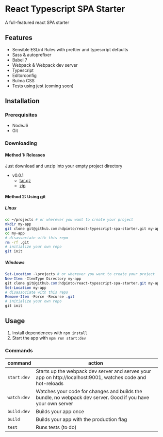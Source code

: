# React Typescript SPA Starter

A full-featured react SPA starter

## Features

- Sensible ESLint Rules with prettier and typescript defaults
- Sass & autoprefixer
- Babel 7
- Webpack & Webpack dev server
- Typescript
- Editorconfig
- Bulma CSS
- Tests using jest (coming soon)

## Installation

### Prerequisites

- NodeJS
- Git

### Downloading

#### Method 1: Releases

Just download and unzip into your empty project directory

- v0.0.1
  - [tar.gz](https://github.com/hdpinto/react-typescript-spa-starter/archive/v0.0.1.tar.gz)
  - [zip](https://github.com/hdpinto/react-typescript-spa-starter/archive/v0.0.1.zip)


#### Method 2: Using git
##### Linux
```bash
cd ~/projects # or wherever you want to create your project
mkdir my-app
git clone git@github.com:hdpinto/react-typescript-spa-starter.git my-app
cd my-app
# disassociate with this repo
rm -rf .git
# initialize your own repo
git init
```

##### Windows
```powershell
Set-Location ~\projects # or wherever you want to create your project
New-Item -ItemType Directory my-app
git clone git@github.com:hdpinto/react-typescript-spa-starter.git my-app
Set-Location my-app
# disassociate with this repo
Remove-Item -Force -Recurse .git
# initialize your own repo
git init
```

## Usage

1. Install dependences with `npm install`
2. Start the app with `npm run start:dev`

### Commands

| command     | action                                                                                                       |
| ----------- | ------------------------------------------------------------------------------------------------------------ |
| `start:dev` | Starts up the webpack dev server and serves your app on http://localhost:9001, watches code and hot-reloads  |
| `watch:dev` | Watches your code for changes and builds the bundle, no webpack dev server. Good if you have your own server |
| `build:dev` | Builds your app once                                                                                         |
| `build`     | Builds your app with the production flag                                                                     |
| `test`      | Runs tests (to do)                                                                                              |
